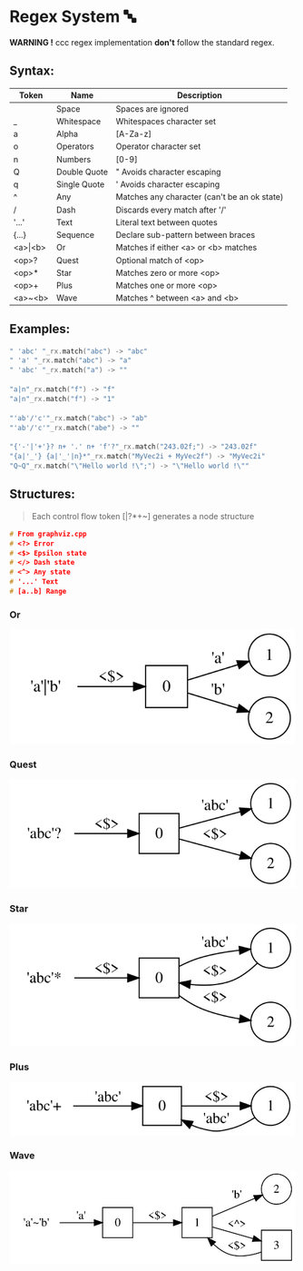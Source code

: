 # Regex System :abc:

**WARNING !** ccc regex implementation **don't** follow the standard regex.
## Syntax:
| Token        | Name         | Description                                  |
|--------------|--------------|----------------------------------------------|
|              | Space        | Spaces are ignored                           |
| _            | Whitespace   | Whitespaces character set                    |
| a            | Alpha        | [A-Za-z]                                     |
| o            | Operators    | Operator character set                       |
| n            | Numbers      | [0-9]                                        |
| Q            | Double Quote | " Avoids character escaping                  |
| q            | Single Quote | ' Avoids character escaping                  |
| ^            | Any          | Matches any character (can't be an ok state) |
| /            | Dash         | Discards every match after '/'               |
| '...'        | Text         | Literal text between quotes                  |
| {...}        | Sequence     | Declare sub-pattern between braces           |
| \<a\>\|\<b\> | Or           | Matches if either \<a\> or \<b\> matches     |
| \<op\>?      | Quest        | Optional match of \<op\>                     |
| \<op\>*      | Star         | Matches zero or more \<op\>                  |
| \<op\>+      | Plus         | Matches one or more \<op\>                   |
| \<a\>~\<b\>  | Wave         | Matches \^ between \<a\> and \<b\>           |

## Examples:
```cpp
" 'abc' "_rx.match("abc") -> "abc"
" 'a' "_rx.match("abc") -> "a"
" 'abc' "_rx.match("a") -> ""

"a|n"_rx.match("f") -> "f"
"a|n"_rx.match("f") -> "1"

"'ab'/'c'"_rx.match("abc") -> "ab"
"'ab'/'c'"_rx.match("abe") -> ""

"{'-'|'+'}? n+ '.' n+ 'f'?"_rx.match("243.02f;") -> "243.02f"
"{a|'_'} {a|'_'|n}*"_rx.match("MyVec2i + MyVec2f") -> "MyVec2i"
"Q~Q"_rx.match("\"Hello world !\";") -> "\"Hello world !\""
```

## Structures:
> Each control flow token \[|?*+~\] generates a node structure

```cpp
# From graphviz.cpp
# <?> Error
# <$> Epsilon state
# </> Dash state
# <^> Any state
# '...' Text
# [a..b] Range
```

### Or
![Or Graph](/docs/graph_or.svg)


### Quest
![Quest Graph](/docs/graph_quest.svg)


### Star
![Star Graph](/docs/graph_star.svg)


### Plus
![Plus Graph](/docs/graph_plus.svg)


### Wave
![Wave Graph](/docs/graph_wave.svg)
